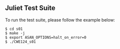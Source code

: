 ## Juliet Test Suite
To run the test suite, please follow the example below:
```
$ cd s01
$ make -j
$ export ASAN_OPTIONS=halt_on_error=0
$ ./CWE124_s01
```
